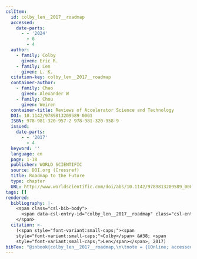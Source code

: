 ```yaml
---
cslItem:
  id: colby_len__2017__roadmap
  accessed:
    date-parts:
      - - '2024'
        - 6
        - 4
  author:
    - family: Colby
      given: Eric R.
    - family: Len
      given: L. K.
  citation-key: colby_len__2017__roadmap
  container-author:
    - family: Chao
      given: Alexander W
    - family: Chou
      given: Weiren
  container-title: Reviews of Accelerator Science and Technology
  DOI: 10.1142/9789813209589_0001
  ISBN: 978-981-320-957-2 978-981-320-958-9
  issued:
    date-parts:
      - - '2017'
        - 4
  keyword: ''
  language: en
  page: 1-18
  publisher: WORLD SCIENTIFIC
  source: DOI.org (Crossref)
  title: Roadmap to the Future
  type: chapter
  URL: http://www.worldscientific.com/doi/abs/10.1142/9789813209589_0001
tags: []
rendered:
  bibliography: |-
    <span class="csl-bib-body">
      <span data-csl-entry-id="colby_len__2017__roadmap" class="csl-entry"><span class='author-bib'>Colby, &#38; Len, L. K.</span>. <span class='date-bib'>(2017)</span>. <span class='title'><b>Roadmap to the Future</b></span>. In Chao &#38; W. Chou, <i>Reviews of Accelerator Science and Technology</i> (S. 1–18). WORLD SCIENTIFIC. <span class='URL'><a href='https://doi.org/10.1142/9789813209589_0001'>LINK</a></span></span>
    </span>
  citation: >-
    (<span style="font-variant:small-caps;"><span
    style="font-variant:small-caps;">Colby</span> &#38; <span
    style="font-variant:small-caps;">Len</span></span>, 2017)
bibTex: "@inbook{colby_len__2017__roadmap,\n\tnote = {[Online; accessed 2024-06-04]},\n\tauthor = {Colby, Eric R. and Len, L. K.},\n\tbooktitle = {Reviews of {Accelerator} {Science} and {Technology}},\n\tdoi = {10.1142/9789813209589_0001},\n\tisbn = {978-981-320-957-2 978-981-320-958-9},\n\tyear = {2017},\n\tmonth = {4},\n\tpages = {1--18},\n\tpublisher = {WORLD SCIENTIFIC},\n\ttitle = {Roadmap to the {Future}},\n\turl = {http://www.worldscientific.com/doi/abs/10.1142/9789813209589_0001},\n}\n\n"
---
```

